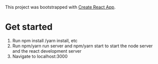 This project was bootstrapped with [Create React App](https://github.com/facebookincubator/create-react-app).

# Get started
1. Run npm install /yarn install, etc
2. Run npm/yarn run server and npm/yarn start to start the node server and the react development server
3. Navigate to localhost:3000
